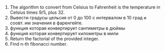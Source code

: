 1. The algorithm to convert from Celsius to Fahrenheit is the temperature in Celsius times 9/5, plus 32.
1. Вывести градусы цельсия от 0 до 100 с интервалом в 10 град и соовт. им значения в фаренгейте.
1. функция которая конвертирует сантиметры в дюймы
1. функция которая конвертирует километры в мили
2. Return the factorial of the provided integer.
3. Find n-th fibonacci number.